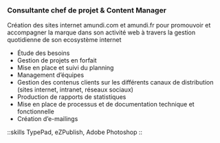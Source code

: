 ### Consultante chef de projet & Content Manager

Création des sites internet amundi.com et amundi.fr pour promouvoir et accompagner la marque dans son activité web à travers la gestion quotidienne de son ecosystème internet

- Étude des besoins
- Gestion de projets en forfait
- Mise en place et suivi du planning
- Management d’équipes
- Gestion des contenus clients sur les différents canaux de distribution (sites internet, intranet, réseaux sociaux)
- Production de rapports de statistiques
- Mise en place de processus et de documentation technique et fonctionnelle
- Création d’e-mailings

::skills
TypePad, eZPublish, Adobe Photoshop
::